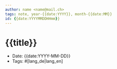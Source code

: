 ```yaml
---
author: name <name@mail.ch>
tags: note, year-{{date:YYYY}}, month-{{date:MM}}
id: {{date:YYYYMMDDHHmm}}
---
```


# {{title}}

- Date: {{date:YYYY-MM-DD}}
- Tags: #[lang_de|lang_en]
